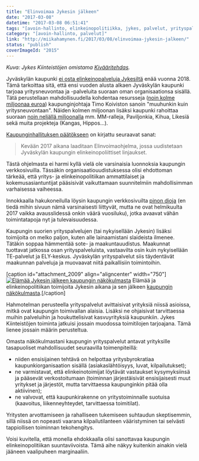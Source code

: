 ```yaml
---
title: "Elinvoimaa Jykesin jälkeen"
date: "2017-03-08"
datetime: "2017-03-08 06:51:41"
tags: "[avoin-hallinto, elinkeinopolitiikka, jykes, palvelut, yrityspalvelut]"
category: "[avoin-hallinto, palvelut]"
link: "http://miikahamynen.fi/2017/03/08/elinvoimaa-jykesin-jalkeen/"
status: "publish"
coverImageId: "2015"
---
```


_Kuva: Jykes Kiinteistöjen omistama [Kivääritehdas](https://commons.wikimedia.org/wiki/File:Kivääritehdas_2011-03-07.jpg)._

Jyväskylän kaupunki [ei osta elinkeinopalveluja Jykesiltä](http://www.jykes.fi/fi/ajankohtaista/uutiset/jykes-oyn-omistajakuntien-elinkeinotoimintojen-uudelleenjarjestaminen/) enää vuonna 2018. Tämä tarkoittaa sitä, että ensi vuoden alusta alkaen Jyväskylän kaupunki tarjoaa yritysneuvontaa ja -palveluita suoraan oman organisaationsa sisällä. Tätä perustellaan mahdollisuudella kohdentaa resursseja ([noin kolme miljoonaa euroa](http://www.surkkari.fi/pdf/2016/63_Keskiviikko_14.12/SY_20161214_07.PDF)) kaupunginjohtaja Timo Koiviston sanoin "muuhunkin kuin yritysneuvontaan". Näiden kolmen miljoonan lisäksi kaupunki rahoittaa suoraan [noin neljällä miljoonalla](http://www.jkl.fi/info/talous/ta-2017/final/kayttotalous/konsernihallinto/elty) mm. MM-ralleja, Paviljonkia, Kihua, Likesiä sekä muita projekteja (Kangas, Hippos...).

[Kaupunginhallituksen päätökseen](http://julkinen.jkl.fi:8082/ktwebbin/ktproxy2.dll?doctype=3&docid=926726) on kirjattu seuraavat sanat:

> Kevään 2017 aikana laaditaan Elinvoimaohjelma, jossa uudistetaan Jyväskylän kaupungin elinkeinopoliittiset linjaukset.

Tästä ohjelmasta ei harmi kyllä vielä ole varsinaisia luonnoksia kaupungin verkkosivuilla. Tässäkin organisaatiouudistuksessa olisi ehdottoman tärkeää, että yritys- ja elinkeinopolitiikan ammattilaiset ja kokemusasiantuntijat pääsisivät vaikuttamaan suunnitelmiin mahdollisimman varhaisessa vaiheessa.

Innokkaalla hakukoneilulla löysin kaupungin verkkosivuilta [pinon dioja](http://www.jyvaskyla.fi/instancedata/prime_product_julkaisu/jyvaskyla/embeds/jyvaskylawwwstructure/88926_uusi_elinvoima_14022017.pdf) (en tiedä mihin sivuun nämä varsinaisesti liittyvät, mutta ne ovat helmikuulta 2017 vaikka avausslidessä onkin väärä vuosiluku), jotka avaavat vähän toimintatapoja nyt ja tulevaisuudessa.

Kaupungin suorien yrityspalvelujen (tai nykyisellään Jykesin) lisäksi toimijoita on melko paljon, kuten alle lainaamistani slaideista ilmenee. Tätäkin soppaa hämmentää sote- ja maakuntauudistus. Maakunnat tuottavat jatkossa osan yrityspalveluista, vastaavilta osin kuin nykyisellään TE-palvelut ja ELY-keskus. Jyväskylän yrityspalvelut siis täydentävät maakunnan palveluja ja muovaavat niitä paikallisiin toimintoihin.

\[caption id="attachment\_2009" align="aligncenter" width="750"\][![Elämää Jykesin jälkeen kaupungin näkökulmasta](http://miikahamynen.fi/wp-content/uploads/2017/03/yrityskehitys.png)](http://miikahamynen.fi/wp-content/uploads/2017/03/yrityskehitys.png) Elämää ja elinkeinopolitiikan toimijoita Jykesin aikana ja sen jälkeen [kaupungin näkökulmasta](http://www.jyvaskyla.fi/instancedata/prime_product_julkaisu/jyvaskyla/embeds/jyvaskylawwwstructure/88926_uusi_elinvoima_14022017.pdf).\[/caption\]

Hahmotelman perusteella yrityspalvelut avittaisivat yrityksiä niissä asioissa, mitkä ovat kaupungin toimivallan alaisia. Lisäksi ne ohjaisivat tarvittaessa muihin palveluihin ja houkuttelisivat kasvuyrityksiä kaupunkiin. Jykes Kiinteistöjen toiminta jatkuisi jossain muodossa toimitilojen tarjoajana. Tämä lienee jossain määrin perusteltua.

Omasta näkökulmastani kaupungin yrityspalvelut antavat yrityksille tasapuoliset mahdollisuudet seuraavilla toimenpiteillä:

- niiden ensisijainen tehtävä on helpottaa yritysbyrokratiaa kaupunkiorganisaation sisällä (asiakaslähtöisyys, luvat, kilpailutukset);
- ne varmistavat, että elinkeinotoimijat löytävät vastaukset kysymyksiinsä ja pääsevät verkostoitumaan (toiminnan järjestäisivät ensisijaisesti muut yritykset ja järjestöt, mutta tarvittaessa kaupunginkin pitää olla aktiivinen);
- ne valvovat, että kaupunkirakenne on yritystoiminnalle suotuisa (kaavoitus, liikenneyhteydet, tarvittaessa toimitilat).

Yritysten arvottamiseen ja rahalliseen tukemiseen suhtaudun skeptisemmin, sillä niissä on nopeasti vaarana kilpailutilanteen vääristyminen tai selvästi tappiollisen toiminnan tekohengitys.

Voisi kuvitella, että monella ehdokkaalla olisi sanottavaa kaupungin elinkeinopolitiikan suuntaviivoista. Tämä aihe näkyy kuitenkin ainakin vielä jääneen vaalipuheen marginaaliin.
